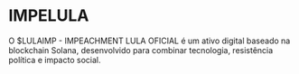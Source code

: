 # IMPELULA

O $LULAIMP - IMPEACHMENT LULA OFICIAL é um ativo digital baseado na blockchain Solana, desenvolvido para combinar tecnologia, resistência política e impacto social.
